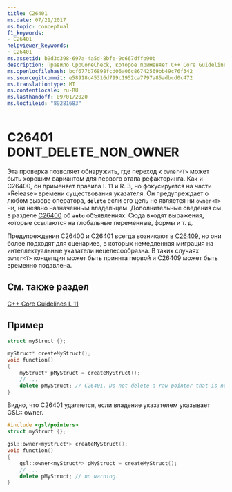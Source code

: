 ```yaml
---
title: C26401
ms.date: 07/21/2017
ms.topic: conceptual
f1_keywords:
- C26401
helpviewer_keywords:
- C26401
ms.assetid: b9d3d398-697a-4a5d-8bfe-9c667dffb90b
description: Правило CppCoreCheck, которое применяет C++ Core Guidelines I. 11
ms.openlocfilehash: bcf677b76898fcd06a06c86742569bb49c76f342
ms.sourcegitcommit: e58918c45316d799c1952ca7797a85adbcd0c472
ms.translationtype: MT
ms.contentlocale: ru-RU
ms.lasthandoff: 09/01/2020
ms.locfileid: "89281683"
---
```

# <a name="c26401-dont_delete_non_owner"></a>C26401 DONT_DELETE_NON_OWNER

Эта проверка позволяет обнаружить, где переход к `owner<T>` может быть хорошим вариантом для первого этапа рефакторинга. Как и C26400, он применяет правила I. 11 и R. 3, но фокусируется на части «Release» времени существования указателя. Он предупреждает о любом вызове оператора, **`delete`** если его цель не является ни `owner<T>` ни, ни неявно назначенным владельцем. Дополнительные сведения см. в разделе [C26400](c26400.md) об **`auto`** объявлениях. Сюда входят выражения, которые ссылаются на глобальные переменные, формы и т. д.

Предупреждения C26400 и C26401 всегда возникают в [C26409](c26409.md), но они более подходят для сценариев, в которых немедленная миграция на интеллектуальные указатели нецелесообразна. В таких случаях `owner<T>` концепция может быть принята первой и C26409 может быть временно подавлена.

## <a name="see-also"></a>См. также раздел
[C++ Core Guidelines I. 11](https://github.com/isocpp/CppCoreGuidelines/blob/master/CppCoreGuidelines.md#i11-never-transfer-ownership-by-a-raw-pointer-t-or-reference-t)

## <a name="example"></a>Пример
```cpp
struct myStruct {};

myStruct* createMyStruct();
void function()
{
    myStruct* pMyStruct = createMyStruct();
    // ... 
    delete pMyStruct; // C26401. Do not delete a raw pointer that is not an owner<T>
}
```

Видно, что C26401 удаляется, если владение указателем указывает GSL:: owner.
```cpp
#include <gsl/pointers>
struct myStruct {};

gsl::owner<myStruct*> createMyStruct();
void function()
{
    gsl::owner<myStruct*> pMyStruct = createMyStruct();
    // ... 
    delete pMyStruct; // no warning.
}
```
